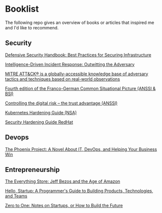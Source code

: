 # Booklist
The following repo gives an overview of books or articles that inspired me and I'd like to recommend.


## Security 

[Defensive Security Handbook: Best Practices for Securing Infrastructure](https://www.amazon.com/Defensive-Security-Handbook-Practices-Infrastructure/dp/1491960388)

[Intelligence-Driven Incident Response: Outwitting the Adversary](https://www.amazon.com/Intelligence-Driven-Incident-Response-Outwitting-Adversary/dp/1491934948/ref=sr_1_1?crid=2BLVSDJP79WC&keywords=oreilly+security+intelligence&qid=1673270510&s=books&sprefix=oreilly+security+intelligen%2Cstripbooks-intl-ship%2C161&sr=1-1) 

[MITRE ATT&CK® is a globally-accessible knowledge base of adversary tactics and techniques based on real-world observations](https://attack.mitre.org/tactics/TA0043/)

[Fourth edition of the
Franco-German Common
Situational Picture (ANSSI & BSI)](https://www.ssi.gouv.fr/uploads/2021/11/anssi_bsi_csp_2021.pdf)

[Controlling the digital risk – the trust advantage (ANSSI)](https://www.ssi.gouv.fr/en/guide/controlling-the-digital-risk-the-trust-advantage/)

[Kubernetes Hardening Guide (NSA)](https://media.defense.gov/2022/Aug/29/2003066362/-1/-1/0/CTR_KUBERNETES_HARDENING_GUIDANCE_1.2_20220829.PDF)

[Security Hardening Guide RedHat](https://access.redhat.com/documentation/en-us/red_hat_enterprise_linux/8/html/security_hardening/overview-of-security-hardening-security-hardening)

## Devops 

[The Phoenix Project: A Novel About IT, DevOps, and Helping Your Business Win](https://www.amazon.de/-/en/Gene-Kim/dp/0988262592)



## Entrepreneurship 

[The Everything Store: Jeff Bezos and the Age of Amazon](https://www.amazon.de/-/en/Brad-Stone/dp/0316219266)

[Hello, Startup: A Programmer's Guide to Building Products, Technologies, and Teams](https://www.amazon.com/Hello-Startup-Programmers-Building-Technologies/dp/1491909900)

[Zero to One: Notes on Startups, or How to Build the Future](https://www.amazon.com/Zero-One-Notes-Startups-Future/dp/0804139296)
